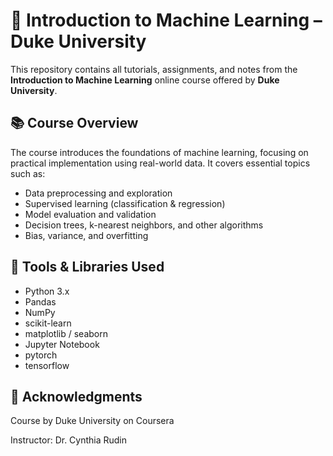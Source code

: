 # 📘 Introduction to Machine Learning – Duke University

This repository contains all tutorials, assignments, and notes from the **Introduction to Machine Learning** online course offered by **Duke University**.

## 📚 Course Overview

The course introduces the foundations of machine learning, focusing on practical implementation using real-world data. It covers essential topics such as:

- Data preprocessing and exploration
- Supervised learning (classification & regression)
- Model evaluation and validation
- Decision trees, k-nearest neighbors, and other algorithms
- Bias, variance, and overfitting

## 🔧 Tools & Libraries Used

- Python 3.x
- Pandas
- NumPy
- scikit-learn
- matplotlib / seaborn
- Jupyter Notebook
- pytorch
- tensorflow

## 📌 Acknowledgments
Course by Duke University on Coursera

Instructor: Dr. Cynthia Rudin
